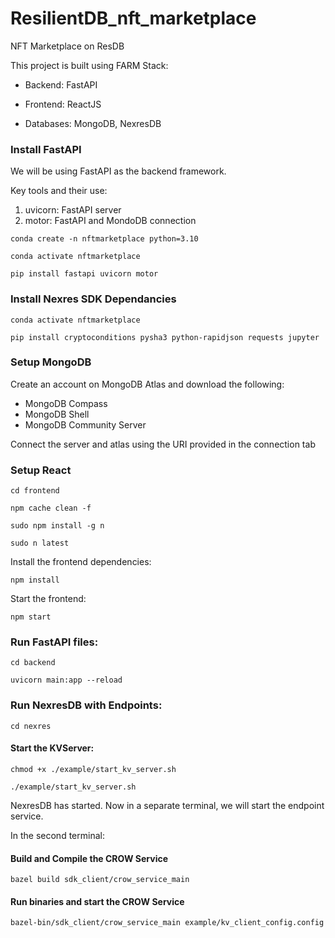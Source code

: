 # ResilientDB_nft_marketplace

NFT Marketplace on ResDB

This project is built using FARM Stack:

- Backend: FastAPI

- Frontend: ReactJS

- Databases: MongoDB, NexresDB

### Install FastAPI

We will be using FastAPI as the backend framework.

Key tools and their use:

1. uvicorn: FastAPI server
2. motor: FastAPI and MondoDB connection

`conda create -n nftmarketplace python=3.10`

`conda activate nftmarketplace`

`pip install fastapi uvicorn motor`

### Install Nexres SDK Dependancies

`conda activate nftmarketplace`

`pip install cryptoconditions pysha3 python-rapidjson requests jupyter`

### Setup MongoDB

Create an account on MongoDB Atlas and download the following:

- MongoDB Compass
- MongoDB Shell
- MongoDB Community Server

Connect the server and atlas using the URI provided in the connection tab

### Setup React

`cd frontend`

`npm cache clean -f`

`sudo npm install -g n`

`sudo n latest`

Install the frontend dependencies:

`npm install`

Start the frontend:

`npm start`

### Run FastAPI files:

`cd backend`

`uvicorn main:app --reload`

### Run NexresDB with Endpoints:

`cd nexres`

#### Start the KVServer:

`chmod +x ./example/start_kv_server.sh`

`./example/start_kv_server.sh`

NexresDB has started. Now in a separate terminal, we will start the endpoint service.

In the second terminal:

#### Build and Compile the CROW Service

`bazel build sdk_client/crow_service_main`

#### Run binaries and start the CROW Service

`bazel-bin/sdk_client/crow_service_main example/kv_client_config.config`
